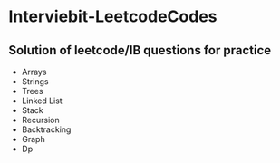 # Interviebit-LeetcodeCodes

## Solution of leetcode/IB questions for practice
- Arrays
- Strings
- Trees
- Linked List
- Stack
- Recursion
- Backtracking
- Graph
- Dp

